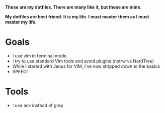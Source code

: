**These are my dotfiles. There are many like it, but these are mine.**

**My dotfiles are best friend. It is my life. I must master them  as I must master my life.**

# Goals
* I use vim in terminal mode.
* I try to use standard Vim tools and avoid plugins (netrw vs NerdTree)
* While I started with Janus for VIM, I've now stripped down to the basics
* SPEED!

# Tools
* I use ack instead of grep
